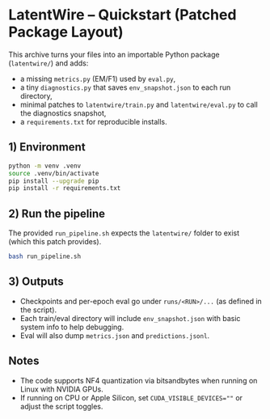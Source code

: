 # LatentWire – Quickstart (Patched Package Layout)

This archive turns your files into an importable Python package (`latentwire/`) and adds:
- a missing `metrics.py` (EM/F1) used by `eval.py`,
- a tiny `diagnostics.py` that saves `env_snapshot.json` to each run directory,
- minimal patches to `latentwire/train.py` and `latentwire/eval.py` to call the diagnostics snapshot,
- a `requirements.txt` for reproducible installs.

## 1) Environment
```bash
python -m venv .venv
source .venv/bin/activate
pip install --upgrade pip
pip install -r requirements.txt
```

## 2) Run the pipeline
The provided `run_pipeline.sh` expects the `latentwire/` folder to exist (which this patch provides).
```bash
bash run_pipeline.sh
```

## 3) Outputs
- Checkpoints and per-epoch eval go under `runs/<RUN>/...` (as defined in the script).
- Each train/eval directory will include `env_snapshot.json` with basic system info to help debugging.
- Eval will also dump `metrics.json` and `predictions.jsonl`.

## Notes
- The code supports NF4 quantization via bitsandbytes when running on Linux with NVIDIA GPUs.
- If running on CPU or Apple Silicon, set `CUDA_VISIBLE_DEVICES=""` or adjust the script toggles.